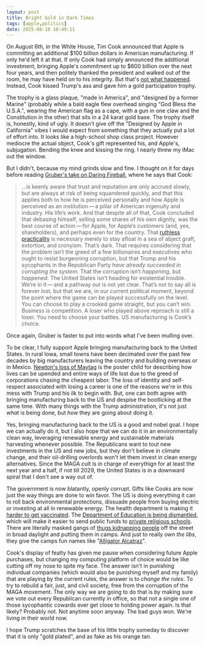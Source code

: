 ```yaml
---
layout: post
title: Bright Gold in Dark Times
tags: [apple,politics]
date: 2025-08-10 10:49:11
---
```


On August 6th, in the White House, Tim Cook announced that Apple is committing an additional $100 billion dollars in American manufacturing. If only he'd left it at that. If only Cook had simply announced the additional investment, bringing Apple's commitment up to $600 billion over the next four years, and then politely thanked the president and walked out of the room, he may have held on to his integrity. But that's [not what happened][1]. Instead, Cook kissed Trump's ass and gave him a gold participation trophy. 

The trophy is a glass plaque, "made in America", and "designed by a former Marine" (probably while a bald eagle flew overhead singing "God Bless the U.S.A.", wearing the American flag as a cape, with a gun in one claw and the Constitution in the other) that sits in a 24 karat gold base. The trophy itself is, honestly, kind of ugly. It doesn't give off the "Designed by Apple in California" vibes I would expect from something that they actually put a lot of effort into. It looks like a high-school shop class project. However mediocre the actual object, Cook's gift represented his, and Apple's, subjugation. Bending the knee and kissing the ring. I nearly threw my iMac out the window. 

But I didn't, because my mind grinds slow and fine. I thought on it for days before reading [Gruber's take on Daring Fireball][2], where he says that Cook: 

> …is keenly aware that trust and reputation are only accrued slowly, but are always at risk of being squandered quickly, and that this applies both to how he is perceived personally and how Apple is perceived as an institution — a pillar of American ingenuity and industry. His life’s work. And that despite all of that, Cook concluded that debasing himself, selling some shares of his own dignity, was the best course of action — for Apple, for Apple’s customers (and, yes, shareholders), and perhaps even for the country. That [ruthless practicality][3] is necessary merely to stay afloat in a sea of abject graft, extortion, and cronyism. That’s dark. That requires considering that the problem isn’t the greed of a few billionaires and executives who ought to resist burgeoning corruption, but that Trump and his sycophants in the Republican Party *have already succeeded in corrupting the system*. That the corruption isn’t *happening*, but *happened*. The United States isn’t heading for existential trouble. We’re in it — and a pathway out is not yet clear. That’s not to say all is forever lost, but that we are, in our current political moment, beyond the point where the game can be played successfully on the level. You can choose to play a crooked game straight, but you can’t win. Business is competition. A loser who played above reproach is still a loser. You need to choose your battles. US manufacturing is Cook’s choice.

Once again, Gruber is faster to put into words what I've been mulling over.

To be clear, I fully support Apple bringing manufacturing back to the United States. In rural Iowa, small towns have been decimated over the past few decades by big manufacturers leaving the country and building overseas or in Mexico. [Newton's loss of Maytag][4] is the poster child for describing how lives can be upended and entire ways of life lost due to the greed of corporations chasing the cheapest labor. The loss of identity and self-respect associated with losing a career is one of the reasons we're in this mess with Trump and his ilk to begin with. But, one can both agree with bringing manufacturing back to the US and despise the bootlicking at the same time. With many things with the Trump administration, it's not just *what* is being done, but *how* they are going about doing it. 

Yes, bringing manufacturing back to the US is a good and nobel goal. I hope we can actually do it, but I also hope that we can do it in an environmentally clean way, leveraging renewable energy and sustainable materials harvesting whenever possible. The Republicans want to tout new investments in the US and new jobs, but they don't believe in climate change, and their oil-drilling overlords won't let them invest in clean energy alternatives. Since the MAGA cult is in charge of everythign for at least the next year and a half, if not till 2029, the United States is in a downward spiral that I don't see a way out of. 

The government is now blatantly, openly corrupt. Gifts like Cooks are now just the way things are done to win favor. The US is doing everything it can to roll back environmental protections, dissuade people from buying electric or investing at all in renewable energy. The health department is making it [harder to get vaccinated][5]. The [Department of Education is being dismantled][6], which will make it easier to send public funds to [private religious schools][7]. There are literally masked gangs of [thugs kidnapping people][8] off the street in broad daylight and putting them in camps. And just to really *own the libs*, they give the camps fun names like "[Alligator Alcatraz][9]". 

Cook's display of fealty has given me pause when considering future Apple purchases, but changing my computing platform of choice would be like cutting off my nose to spite my face. The answer isn't in punishing individual companies (which would also be punishing myself and my family) that are playing by the current rules, the answer is to *change the rules*. To try to rebuild a fair, just, and civil society, free from the corruption of the MAGA movement. The only way we are going to do that is by making sure we vote out every Republican currently in office, so that not a single one of those sycophantic cowards ever get close to holding power again. Is that likely? Probably not. Not anytime soon anyway. The bad guys won. We're living in their world now. 

I hope Trump scratches the base of his little trophy someday to discover that it is only "gold plated", and as fake as his orange tan.


[1]: https://youtu.be/f9DrCgWtOUw
[2]: https://daringfireball.net/2025/08/gold_frankincense_and_silicon
[3]: https://daringfireball.net/linked/2025/01/04/consider-cook-as-a-tragic-figure
[4]: https://www.kcci.com/article/des-moines-iowa-slickdeals/65562885
[5]: https://www.npr.org/2025/08/05/nx-s1-5493550/rfk-jr-funding-mrna-vaccine-development
[6]: https://www.npr.org/2025/07/14/nx-s1-5443564/trump-supreme-court-education-department
[7]: https://www.pbs.org/newshour/politics/iowa-lawmakers-approves-public-money-for-private-school-students
[8]: https://apnews.com/article/tufts-student-detained-massachusetts-immigration-6c3978da98a8d0f39ab311e092ffd892
[9]: https://en.wikipedia.org/wiki/Alligator_Alcatraz